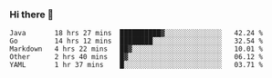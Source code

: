 ### Hi there 👋

<!--
**yeya24/yeya24** is a ✨ _special_ ✨ repository because its `README.md` (this file) appears on your GitHub profile.

Here are some ideas to get you started:

- 🔭 I’m currently working on ...
- 🌱 I’m currently learning ...
- 👯 I’m looking to collaborate on ...
- 🤔 I’m looking for help with ...
- 💬 Ask me about ...
- 📫 How to reach me: ...
- 😄 Pronouns: ...
- ⚡ Fun fact: ...
-->

<!--START_SECTION:waka-->
```text
Java       18 hrs 27 mins  ██████████▓░░░░░░░░░░░░░░   42.24 % 
Go         14 hrs 12 mins  ████████░░░░░░░░░░░░░░░░░   32.54 % 
Markdown   4 hrs 22 mins   ██▓░░░░░░░░░░░░░░░░░░░░░░   10.01 % 
Other      2 hrs 40 mins   █▓░░░░░░░░░░░░░░░░░░░░░░░   06.12 % 
YAML       1 hr 37 mins    █░░░░░░░░░░░░░░░░░░░░░░░░   03.71 % 
```
<!--END_SECTION:waka-->
